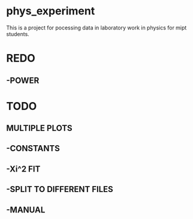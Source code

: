 # phys_experiment
This is a project for pocessing data in laboratory work in physics for mipt students.

# REDO
## -POWER
# TODO
##  MULTIPLE PLOTS
## -CONSTANTS
## -Xi^2 FIT
## -SPLIT TO DIFFERENT FILES
## -MANUAL

